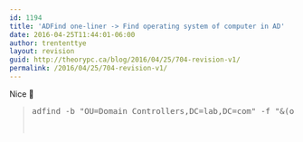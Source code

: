 ```yaml
---
id: 1194
title: 'ADFind one-liner -> Find operating system of computer in AD'
date: 2016-04-25T11:44:01-06:00
author: trententtye
layout: revision
guid: http://theorypc.ca/blog/2016/04/25/704-revision-v1/
permalink: /2016/04/25/704-revision-v1/
---
```

Nice 🙂

> <pre class="lang:default decode:true ">adfind -b "OU=Domain Controllers,DC=lab,DC=com" -f "&(objectcategory=computer)" operatingSystem -csv</pre>
> 
> &nbsp;

<!-- AddThis Advanced Settings generic via filter on the_content -->

<!-- AddThis Share Buttons generic via filter on the_content -->